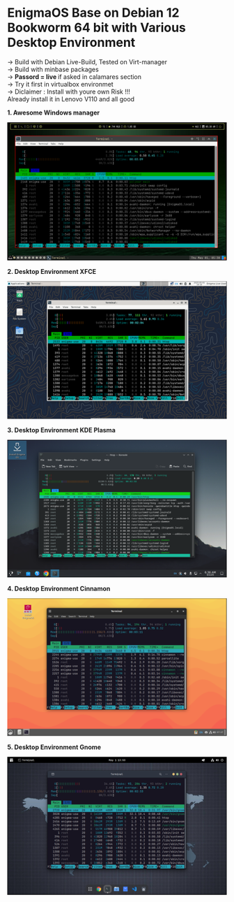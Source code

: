 <h1>EnigmaOS Base on Debian 12 Bookworm 64 bit with Various Desktop Environment</h1>

-> Build with Debian Live-Build, Tested on Virt-manager </br>
-> Build with minbase packages </br>
-> <b>Passord = live </b> if asked in calamares section </br>
-> Try it first in virtualbox environmet </br>
-> Diclaimer : Install with youre own Risk !!! </br>
Already install it in Lenovo V110 and all good

<b>1. Awesome Windows manager</b>

 ![Awesome Windows Manager](https://github.com/EnigmaElec/EnigmaElec.github.io/blob/main/assset/EnimaOS_awesomeWM/6.png)

<b>2. Desktop Environment XFCE</b>

 ![XFCE](https://github.com/EnigmaElec/EnigmaElec.github.io/blob/main/assset/EnigmaOS_%20XFCE/Screenshot%20from%202025-05-01%2006-10-32.png)

<b>3. Desktop Environment KDE Plasma</b>

![KDE Plasma](https://github.com/EnigmaElec/EnigmaElec.github.io/blob/main/assset/EnigmaOS_Plasma/5.png)

<b>4. Desktop Environment Cinnamon</b>

![Cinnamon](https://github.com/EnigmaElec/EnigmaElec.github.io/blob/main/assset/EnigmaOS_cinammon/2.png)


<b>5. Desktop Environment Gnome</b>

![Gnome](https://github.com/EnigmaElec/EnigmaElec.github.io/blob/main/assset/EnigmaOS_Gnome/Screenshot%20from%202025-05-01%2009-54-16.png)
